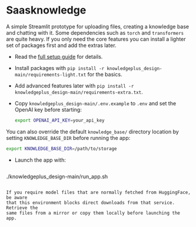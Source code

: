 # Saasknowledge

A simple Streamlit prototype for uploading files, creating a knowledge base and chatting with it. Some dependencies such as `torch` and `transformers` are quite heavy. If you only need the core features you can install a lighter set of packages first and add the extras later.

* Read the [full setup guide](knowledgeplus_design-main/README.md) for details.
* Install packages with `pip install -r knowledgeplus_design-main/requirements-light.txt` for the basics.
* Add advanced features later with `pip install -r knowledgeplus_design-main/requirements-extra.txt`.
* Copy `knowledgeplus_design-main/.env.example` to `.env` and set the OpenAI key before starting:

  ```bash
  export OPENAI_API_KEY=your_api_key
  ```

You can also override the default `knowledge_base/` directory location by setting `KNOWLEDGE_BASE_DIR` before running the app:

  ```bash
  export KNOWLEDGE_BASE_DIR=/path/to/storage
  ```

* Launch the app with:

  ```bash
./knowledgeplus_design-main/run_app.sh
```

If you require model files that are normally fetched from HuggingFace, be aware
that this environment blocks direct downloads from that service. Retrieve the
same files from a mirror or copy them locally before launching the app.

